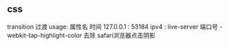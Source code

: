 ## css
transition 过渡 usage: 属性名 时间
127.0.0.1 : 53184
ipv4 : live-server 端口号
-webkit-tap-highlight-color 去除 safari浏览器点击阴影